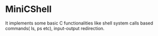 # MiniCShell
It implements some basic C functionalities like shell system calls based commands( ls, ps etc), input-output redirection.
